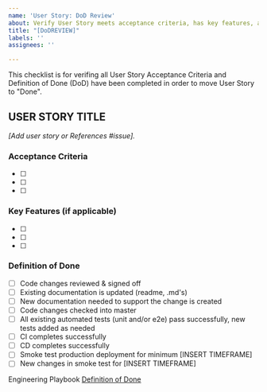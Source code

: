 ```yaml
---
name: 'User Story: DoD Review'
about: Verify User Story meets acceptance criteria, has key features, and meets DoD.
title: "[DoDREVIEW]"
labels: ''
assignees: ''

---
```

This checklist is for verifing all User Story Acceptance Criteria and Definition of Done (DoD) have been completed in order to move User Story to "Done".

## USER STORY TITLE 

_[Add user story or References #issue]._

### Acceptance Criteria
- [ ] 
- [ ] 
- [ ] 


### Key Features (if applicable)
- [ ] 
- [ ] 
- [ ] 

### Definition of Done
- [ ] Code changes reviewed & signed off
- [ ] Existing documentation is updated (readme, .md's)
- [ ] New documentation needed to support the change is created
- [ ] Code changes checked into master
- [ ] All existing automated tests (unit and/or e2e) pass successfully, new tests added as needed
- [ ] CI completes successfully
- [ ] CD completes successfully
- [ ] Smoke test production deployment for minimum [INSERT TIMEFRAME]
- [ ] New changes in smoke test for [INSERT TIMEFRAME]

Engineering Playbook [Definition of Done](https://github.com/microsoft/code-with-engineering-playbook/blob/master/team-agreements/definition-of-done/readme.md)
